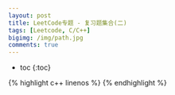 ```yaml
---
layout: post
title: LeetCode专题 - 复习题集合(二)
tags: [Leetcode, C/C++]
bigimg: /img/path.jpg
comments: true
---
```


* toc
{:toc}

{% highlight c++ linenos %}
{% endhighlight %}